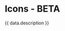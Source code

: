 <script setup>
import Overview from './overview.md';
import Styling from './styling.md';
import Dev from './code.md';
import Accessibility from './accessibility.md';
import data from './data.json';
import { mapFrameworkStatuses } from '../utils.js';
</script>

# Icons - BETA

{{ data.description }}

<tabs-content variant="main">
  <template #Overview>
    <overview />
  </template>
  <template #Styling>
    <styling />
  </template>
  <template #Code>
    <dev />
  </template>
  <template #Accessibility>
    <accessibility />
  </template>
</tabs-content>

<component-questions />